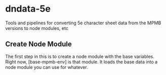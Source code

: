 # dndata-5e
Tools and pipelines for converting 5e character sheet data from the MPMB versions to node modules, etc

## Create Node Module
The first step in this is to create a node module with the base variables.  Right now, [base-mpmb-env] is that module.  It loads the base data into a node module you can use for whatever.
